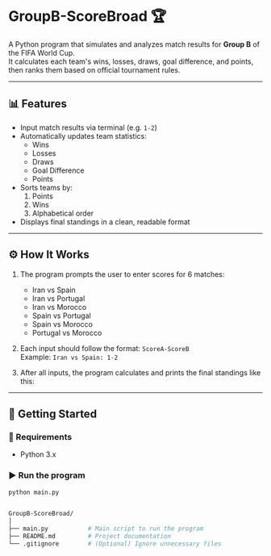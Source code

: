 # GroupB-ScoreBroad 🏆

A Python program that simulates and analyzes match results for **Group B** of the FIFA World Cup.  
It calculates each team's wins, losses, draws, goal difference, and points, then ranks them based on official tournament rules.

---

## 📊 Features

- Input match results via terminal (e.g. `1-2`)
- Automatically updates team statistics:
  - Wins
  - Losses
  - Draws
  - Goal Difference
  - Points
- Sorts teams by:
  1. Points
  2. Wins
  3. Alphabetical order
- Displays final standings in a clean, readable format

---

## ⚙️ How It Works

1. The program prompts the user to enter scores for 6 matches:
   - Iran vs Spain
   - Iran vs Portugal
   - Iran vs Morocco
   - Spain vs Portugal
   - Spain vs Morocco
   - Portugal vs Morocco

2. Each input should follow the format: `ScoreA-ScoreB`  
   Example: `Iran vs Spain: 1-2`

3. After all inputs, the program calculates and prints the final standings like this:


---

## 🚀 Getting Started

### 🔧 Requirements
- Python 3.x

### ▶️ Run the program

```bash
python main.py


GroupB-ScoreBroad/
│
├── main.py           # Main script to run the program
├── README.md         # Project documentation
└── .gitignore        # (Optional) Ignore unnecessary files
